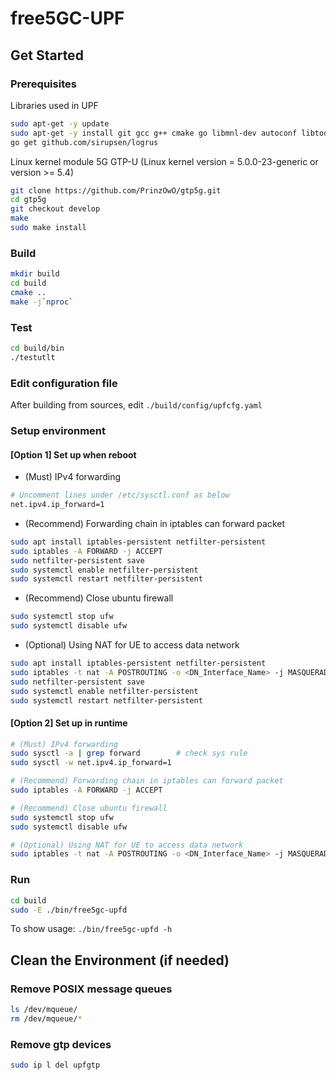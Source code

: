 # free5GC-UPF

## Get Started
### Prerequisites
Libraries used in UPF
```bash
sudo apt-get -y update
sudo apt-get -y install git gcc g++ cmake go libmnl-dev autoconf libtool libyaml-dev
go get github.com/sirupsen/logrus
```

Linux kernel module 5G GTP-U (Linux kernel version = 5.0.0-23-generic or version >= 5.4)
```bash
git clone https://github.com/PrinzOwO/gtp5g.git
cd gtp5g
git checkout develop
make
sudo make install
```

### Build
```bash
mkdir build
cd build
cmake ..
make -j`nproc`
```

### Test
```bash
cd build/bin
./testutlt
```

### Edit configuration file
After building from sources, edit `./build/config/upfcfg.yaml`

### Setup environment
#### [Option 1] Set up when reboot
* (Must) IPv4 forwarding
```bash
# Uncomment lines under /etc/sysctl.conf as below
net.ipv4.ip_forward=1
```
* (Recommend) Forwarding chain in iptables can forward packet
```bash
sudo apt install iptables-persistent netfilter-persistent
sudo iptables -A FORWARD -j ACCEPT
sudo netfilter-persistent save
sudo systemctl enable netfilter-persistent
sudo systemctl restart netfilter-persistent
```
* (Recommend) Close ubuntu firewall
```bash
sudo systemctl stop ufw
sudo systemctl disable ufw
```
* (Optional) Using NAT for UE to access data network
```bash
sudo apt install iptables-persistent netfilter-persistent
sudo iptables -t nat -A POSTROUTING -o <DN_Interface_Name> -j MASQUERADE
sudo netfilter-persistent save
sudo systemctl enable netfilter-persistent
sudo systemctl restart netfilter-persistent
```

#### [Option 2] Set up in runtime
```bash
# (Must) IPv4 forwarding
sudo sysctl -a | grep forward        # check sys rule
sudo sysctl -w net.ipv4.ip_forward=1

# (Recommend) Forwarding chain in iptables can forward packet
sudo iptables -A FORWARD -j ACCEPT

# (Recommend) Close ubuntu firewall
sudo systemctl stop ufw
sudo systemctl disable ufw

# (Optional) Using NAT for UE to access data network
sudo iptables -t nat -A POSTROUTING -o <DN_Interface_Name> -j MASQUERADE
```

### Run
```bash
cd build
sudo -E ./bin/free5gc-upfd
```
To show usage: `./bin/free5gc-upfd -h`


## Clean the Environment (if needed)
### Remove POSIX message queues
```bash
ls /dev/mqueue/
rm /dev/mqueue/*
```

### Remove gtp devices
```bash
sudo ip l del upfgtp
```
